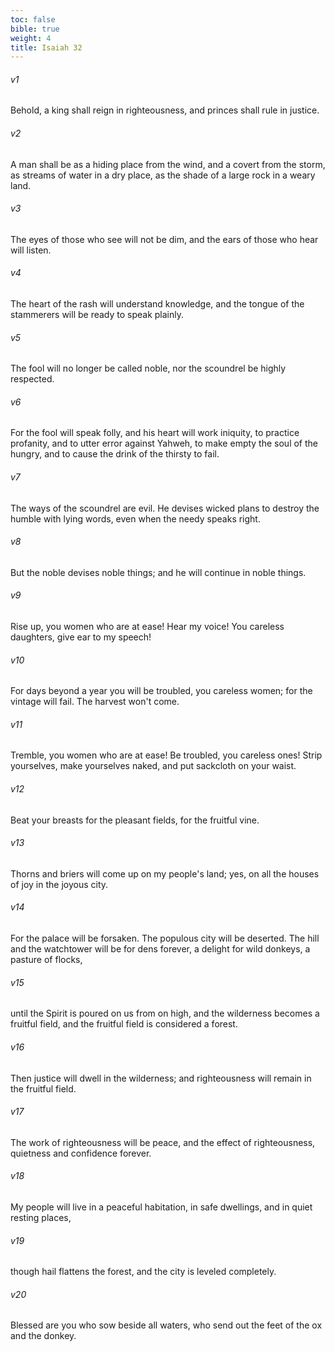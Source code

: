 ```yaml
---
toc: false
bible: true
weight: 4
title: Isaiah 32
---
```




###### v1 
Behold, a king shall reign in righteousness, and princes shall rule in justice. 

###### v2 
A man shall be as a hiding place from the wind, and a covert from the storm, as streams of water in a dry place, as the shade of a large rock in a weary land. 

###### v3 
The eyes of those who see will not be dim, and the ears of those who hear will listen. 

###### v4 
The heart of the rash will understand knowledge, and the tongue of the stammerers will be ready to speak plainly. 

###### v5 
The fool will no longer be called noble, nor the scoundrel be highly respected. 

###### v6 
For the fool will speak folly, and his heart will work iniquity, to practice profanity, and to utter error against Yahweh, to make empty the soul of the hungry, and to cause the drink of the thirsty to fail. 

###### v7 
The ways of the scoundrel are evil. He devises wicked plans to destroy the humble with lying words, even when the needy speaks right. 

###### v8 
But the noble devises noble things; and he will continue in noble things. 

###### v9 
Rise up, you women who are at ease! Hear my voice! You careless daughters, give ear to my speech! 

###### v10 
For days beyond a year you will be troubled, you careless women; for the vintage will fail. The harvest won't come. 

###### v11 
Tremble, you women who are at ease! Be troubled, you careless ones! Strip yourselves, make yourselves naked, and put sackcloth on your waist. 

###### v12 
Beat your breasts for the pleasant fields, for the fruitful vine. 

###### v13 
Thorns and briers will come up on my people's land; yes, on all the houses of joy in the joyous city. 

###### v14 
For the palace will be forsaken. The populous city will be deserted. The hill and the watchtower will be for dens forever, a delight for wild donkeys, a pasture of flocks, 

###### v15 
until the Spirit is poured on us from on high, and the wilderness becomes a fruitful field, and the fruitful field is considered a forest. 

###### v16 
Then justice will dwell in the wilderness; and righteousness will remain in the fruitful field. 

###### v17 
The work of righteousness will be peace, and the effect of righteousness, quietness and confidence forever. 

###### v18 
My people will live in a peaceful habitation, in safe dwellings, and in quiet resting places, 

###### v19 
though hail flattens the forest, and the city is leveled completely. 

###### v20 
Blessed are you who sow beside all waters, who send out the feet of the ox and the donkey.
